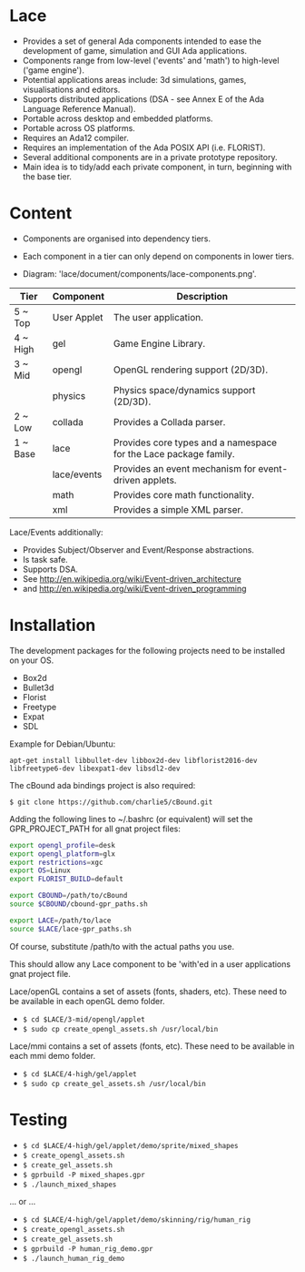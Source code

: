 Lace
====

- Provides a set of general Ada components intended to ease the development of game, simulation and GUI Ada applications.
- Components range from low-level ('events' and 'math') to high-level ('game engine').
- Potential applications areas include: 3d simulations, games, visualisations and editors.
- Supports distributed applications (DSA - see Annex E of the Ada Language Reference Manual).
- Portable across desktop and embedded platforms.
- Portable across OS platforms.
- Requires an Ada12 compiler.
- Requires an implementation of the Ada POSIX API (i.e. FLORIST).
- Several additional components are in a private prototype repository.
- Main idea is to tidy/add each private component, in turn, beginning with the base tier.

Content
=======

   - Components are organised into dependency tiers.
   - Each component in a tier can only depend on components in lower tiers.

   - Diagram: 'lace/document/components/lace-components.png'.

|Tier    |Component  |Description                                                      |
|--------|-----------|-----------------------------------------------------------------|
|5 ~ Top |User Applet|The user application.                                            |
|4 ~ High|gel        |Game Engine Library.                                             |
|3 ~ Mid |opengl     |OpenGL rendering support (2D/3D).                                |
|        |physics    |Physics space/dynamics support (2D/3D).                          |
|2 ~ Low |collada    |Provides a Collada parser.                                       |
|1 ~ Base|lace       |Provides core types and a namespace for the Lace package family. |
|        |lace/events|Provides an event mechanism for event-driven applets.            |
|        |math       |Provides core math functionality.                                |
|        |xml        |Provides a simple XML parser.                                    |


Lace/Events additionally:
- Provides Subject/Observer and Event/Response abstractions.
- Is task safe.
- Supports DSA.
- See  http://en.wikipedia.org/wiki/Event-driven_architecture
- and  http://en.wikipedia.org/wiki/Event-driven_programming
   

Installation
============
The development packages for the following projects need to be installed on your OS.

- Box2d
- Bullet3d
- Florist
- Freetype
- Expat
- SDL

Example for Debian/Ubuntu:

```
apt-get install libbullet-dev libbox2d-dev libflorist2016-dev libfreetype6-dev libexpat1-dev libsdl2-dev
```

The cBound ada bindings project is also required:

`$ git clone https://github.com/charlie5/cBound.git`


Adding the following lines to ~/.bashrc (or equivalent) will set the GPR_PROJECT_PATH for all gnat project files:

```bash
export opengl_profile=desk
export opengl_platform=glx
export restrictions=xgc
export OS=Linux
export FLORIST_BUILD=default

export CBOUND=/path/to/cBound
source $CBOUND/cbound-gpr_paths.sh

export LACE=/path/to/lace
source $LACE/lace-gpr_paths.sh
```

Of course, substitute  /path/to  with the actual paths you use.

This should allow any Lace component to be 'with'ed in a user applications gnat project file.


Lace/openGL contains a set of assets (fonts, shaders, etc). These need to be available in each openGL demo folder.

- `$ cd $LACE/3-mid/opengl/applet`
- `$ sudo cp create_opengl_assets.sh /usr/local/bin`


Lace/mmi contains a set of assets (fonts, etc). These need to be available in each mmi demo folder.

- `$ cd $LACE/4-high/gel/applet`
- `$ sudo cp create_gel_assets.sh /usr/local/bin`


Testing
=======

* `$ cd $LACE/4-high/gel/applet/demo/sprite/mixed_shapes`
* `$ create_opengl_assets.sh`
* `$ create_gel_assets.sh`
* `$ gprbuild -P mixed_shapes.gpr`
* `$ ./launch_mixed_shapes`

... or ...

* `$ cd $LACE/4-high/gel/applet/demo/skinning/rig/human_rig`
* `$ create_opengl_assets.sh`
* `$ create_gel_assets.sh`
* `$ gprbuild -P human_rig_demo.gpr`
* `$ ./launch_human_rig_demo`

